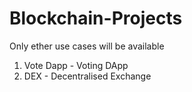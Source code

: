 # Blockchain-Projects
Only ether use cases will be available
1. Vote Dapp - Voting DApp
2. DEX - Decentralised Exchange 
